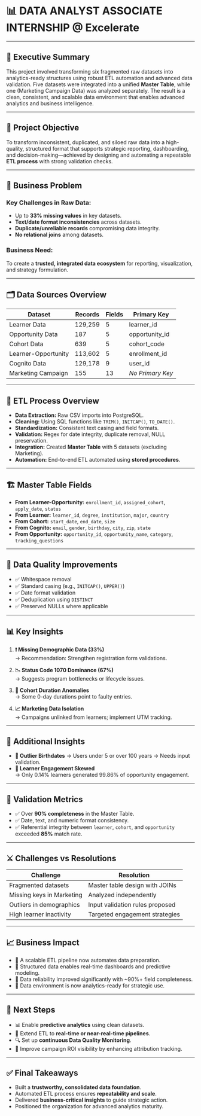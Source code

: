# 📊 DATA ANALYST ASSOCIATE INTERNSHIP @ Excelerate

---

## 🚀 Executive Summary

This project involved transforming six fragmented raw datasets into analytics-ready structures using robust ETL automation and advanced data validation. Five datasets were integrated into a unified **Master Table**, while one (Marketing Campaign Data) was analyzed separately. The result is a clean, consistent, and scalable data environment that enables advanced analytics and business intelligence.

---

## 🎯 Project Objective

To transform inconsistent, duplicated, and siloed raw data into a high-quality, structured format that supports strategic reporting, dashboarding, and decision-making—achieved by designing and automating a repeatable **ETL process** with strong validation checks.

---

## 🧩 Business Problem

### Key Challenges in Raw Data:
- Up to **33% missing values** in key datasets.
- **Text/date format inconsistencies** across datasets.
- **Duplicate/unreliable records** compromising data integrity.
- **No relational joins** among datasets.
  
### Business Need:
To create a **trusted, integrated data ecosystem** for reporting, visualization, and strategy formulation.

---

## 🗂️ Data Sources Overview

| Dataset               | Records | Fields | Primary Key         |
|-----------------------|---------|--------|----------------------|
| Learner Data          | 129,259 | 5      | learner_id           |
| Opportunity Data      | 187     | 5      | opportunity_id       |
| Cohort Data           | 639     | 5      | cohort_code          |
| Learner-Opportunity   | 113,602 | 5      | enrollment_id        |
| Cognito Data          | 129,178 | 9      | user_id              |
| Marketing Campaign    | 155     | 13     | *No Primary Key*     |

---

## 🔄 ETL Process Overview

- **Data Extraction:** Raw CSV imports into PostgreSQL.
- **Cleaning:** Using SQL functions like `TRIM()`, `INITCAP()`, `TO_DATE()`.
- **Standardization:** Consistent text casing and field formats.
- **Validation:** Regex for date integrity, duplicate removal, NULL preservation.
- **Integration:** Created **Master Table** with 5 datasets (excluding Marketing).
- **Automation:** End-to-end ETL automated using **stored procedures**.

---

## 🏗️ Master Table Fields

- **From Learner-Opportunity:** `enrollment_id`, `assigned_cohort`, `apply_date`, `status`
- **From Learner:** `learner_id`, `degree`, `institution`, `major`, `country`
- **From Cohort:** `start_date`, `end_date`, `size`
- **From Cognito:** `email`, `gender`, `birthday`, `city`, `zip`, `state`
- **From Opportunity:** `opportunity_id`, `opportunity_name`, `category`, `tracking_questions`

---

## 📐 Data Quality Improvements

- ✅ Whitespace removal
- ✅ Standard casing (e.g., `INITCAP()`, `UPPER()`)
- ✅ Date format validation
- ✅ Deduplication using `DISTINCT`
- ✅ Preserved NULLs where applicable

---

## 📊 Key Insights

1. **❗ Missing Demographic Data (33%)**  
   → Recommendation: Strengthen registration form validations.

2. **📉 Status Code 1070 Dominance (67%)**  
   → Suggests program bottlenecks or lifecycle issues.

3. **📆 Cohort Duration Anomalies**  
   → Some 0-day durations point to faulty entries.

4. **📈 Marketing Data Isolation**  
   → Campaigns unlinked from learners; implement UTM tracking.

---

## 🧠 Additional Insights

- **📛 Outlier Birthdates** → Users under 5 or over 100 years → Needs input validation.
- **🎯 Learner Engagement Skewed**  
  → Only 0.14% learners generated 99.86% of opportunity engagement.

---

## 📏 Validation Metrics

- ✅ Over **90% completeness** in the Master Table.
- ✅ Date, text, and numeric format consistency.
- ✅ Referential integrity between `learner`, `cohort`, and `opportunity` exceeded **85%** match rate.

---

## ⚔️ Challenges vs Resolutions

| Challenge | Resolution |
|----------|------------|
| Fragmented datasets | Master table design with JOINs |
| Missing keys in Marketing | Analyzed independently |
| Outliers in demographics | Input validation rules proposed |
| High learner inactivity | Targeted engagement strategies |

---

## 📈 Business Impact

- 📌 A scalable ETL pipeline now automates data preparation.
- 📌 Structured data enables real-time dashboards and predictive modeling.
- 📌 Data reliability improved significantly with ~90%+ field completeness.
- 📌 Data environment is now analytics-ready for strategic use.

---

## 🧭 Next Steps

- 📊 Enable **predictive analytics** using clean datasets.
- 🔁 Extend ETL to **real-time or near-real-time pipelines**.
- 🔍 Set up **continuous Data Quality Monitoring**.
- 📣 Improve campaign ROI visibility by enhancing attribution tracking.

---

## ✅ Final Takeaways

- Built a **trustworthy, consolidated data foundation**.
- Automated ETL process ensures **repeatability and scale**.
- Delivered **business-critical insights** to guide strategic action.
- Positioned the organization for advanced analytics maturity.


